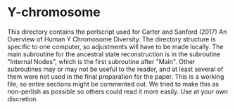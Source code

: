 # Y-chromosome
This directory contains the perlscript used for Carter and Sanford (2017) An Overview of Human Y Chromosome Diversity.
The directory structure is specific to one computer, so adjustments will have to be made locally. The main subroutine for the ancestral state reconstruction is in the subroutine "Internal Nodes", which is the first subroutine after "Main". Other subroutines may or may not be useful to the reader, and at least several of them were not used in the final preparation for the paper. This is a working file, so entire sections might be commented out. We tried to make this as non-perlish as possible so others could read it more easily. Use at your own discretion.

